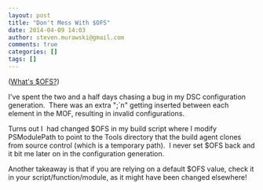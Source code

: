 ```yaml
---
layout: post
title: "Don't Mess With $OFS"
date: 2014-04-09 14:03
author: steven.murawski@gmail.com
comments: true
categories: []
tags: []
---
```



([What's $OFS?](http://blogs.msdn.com/b/powershell/archive/2006/07/15/what-is-ofs.aspx))


I've spent the two and a half days chasing a bug in my DSC configuration generation. &nbsp;There was an extra ";`n" getting inserted between each element in the MOF, resulting in invalid configurations.


Turns out I &nbsp;had changed $OFS in my build script where I modify PSModulePath to point to the Tools directory that the build agent clones from source control (which is a temporary path). &nbsp;I never set $OFS back and it bit me later on in the configuration generation.


Another takeaway is that if you are relying on a default $OFS value, check it in your script/function/module, as it might have been changed elsewhere!

